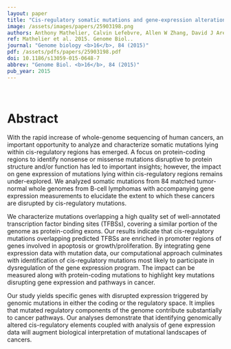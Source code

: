 ```yaml
---
layout: paper
title: "Cis-regulatory somatic mutations and gene-expression alteration in B-cell lymphomas."
image: /assets/images/papers/25903198.png
authors: Anthony Mathelier, Calvin Lefebvre, Allen W Zhang, David J Arenillas, Jiarui Ding, Wyeth W Wasserman, Sohrab P Shah
ref: Mathelier et al. 2015. Genome Biol..
journal: "Genome biology <b>16</b>, 84 (2015)"
pdf: /assets/pdfs/papers/25903198.pdf
doi: 10.1186/s13059-015-0648-7
abbrev: "Genome Biol. <b>16</b>, 84 (2015)"
pub_year: 2015
---
```


<br />
<div data-badge-popover="right" data-badge-type="donut" data-pmid="25903198" data-hide-no-mentions="true" class="altmetric-embed"></div>

# Abstract

With the rapid increase of whole-genome sequencing of human cancers, an important opportunity to analyze and characterize somatic mutations lying within cis-regulatory regions has emerged. A focus on protein-coding regions to identify nonsense or missense mutations disruptive to protein structure and/or function has led to important insights; however, the impact on gene expression of mutations lying within cis-regulatory regions remains under-explored. We analyzed somatic mutations from 84 matched tumor-normal whole genomes from B-cell lymphomas with accompanying gene expression measurements to elucidate the extent to which these cancers are disrupted by cis-regulatory mutations.

We characterize mutations overlapping a high quality set of well-annotated transcription factor binding sites (TFBSs), covering a similar portion of the genome as protein-coding exons. Our results indicate that cis-regulatory mutations overlapping predicted TFBSs are enriched in promoter regions of genes involved in apoptosis or growth/proliferation. By integrating gene expression data with mutation data, our computational approach culminates with identification of cis-regulatory mutations most likely to participate in dysregulation of the gene expression program. The impact can be measured along with protein-coding mutations to highlight key mutations disrupting gene expression and pathways in cancer.

Our study yields specific genes with disrupted expression triggered by genomic mutations in either the coding or the regulatory space. It implies that mutated regulatory components of the genome contribute substantially to cancer pathways. Our analyses demonstrate that identifying genomically altered cis-regulatory elements coupled with analysis of gene expression data will augment biological interpretation of mutational landscapes of cancers.

